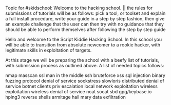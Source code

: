 Topic for #skidschool: Welcome to the hacking school. || the rules for submissions of tutorials will be as follows: pick a tool, or toolset and explain a full install procedure, write your guide in a step by step fashion, then give an example challenge that the user can then try with no guidance that they should be able to perform themselves after following the step by step guide

Hello and welcome to the Script Kiddie Hacking School. In this school you will be able to transition from absolute newcomer to a rookie hacker, with legitimate skills in exploitation of targets.

At this stage we will be preparing the school with a beefy list of tutorials, with submission process as outlined above. A list of needed topics follows:

nmap
masscan
ssl man in the middle
ssh bruteforce
xss
sql injection
binary fuzzing
protocol denial of service
sockstress
slowloris
distributed denial of service botnet clients
priv escalation
local network exploitation
wireless exploitation
wireless denial of service
ncat
socat
sbd
gpg/keybase.io
hping3
reverse shells
armitage hail mary
data exfiltration
